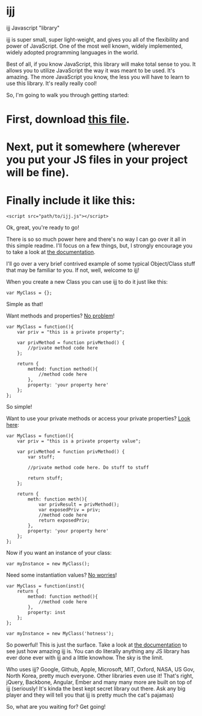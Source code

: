 ijj
===

ijj Javascript "library"

ijj is super small, super light-weight, and gives you all of the flexibility and power of JavaScript. One of the most well known, widely implemented, widely adopted programming languages in the world.

Best of all, if you know JavaScript, this library will make total sense to you. It allows you to utilize JavaScript the way it was meant to be used. It's amazing. The more JavaScript you know, the less you will have to learn to use this library. It's really really cool!

So, I'm going to walk you through getting started:


# First, download [this file](https://raw.github.com/cmcculloh/ijj/master/dist/ijj.js).

# Next, put it somewhere (wherever you put your JS files in your project will be fine).

# Finally include it like this:

    <script src="path/to/ijj.js"></script>


Ok, great, you're ready to go!

There is so so much power here and there's no way I can go over it all in this simple readme. I'll focus on a few things, but, I strongly encourage you to take a look at [the documentation](https://developer.mozilla.org/en-US/docs/Web/JavaScript/Guide/JavaScript_Overview).

I'll go over a very brief contrived example of some typical Object/Class stuff that may be familiar to you. If not, well, welcome to ijj!

When you create a new Class you can use ijj to do it just like this:

    var MyClass = {};


Simple as that!

Want methods and properties? [No problem](http://jsbin.com/eRIMoju/1/edit?js,console)!

	var MyClass = function(){
		var priv = "this is a private property";

		var privMethod = function privMethod() {
			//private method code here
		};

		return {
			method: function method(){
				//method code here
			},
			property: 'your property here'
		};
	};

So simple!

Want to use your private methods or access your private properties? [Look here](http://jsbin.com/OdUDuVi/1/edit?js,console):

	var MyClass = function(){
		var priv = "this is a private property value";

		var privMethod = function privMethod() {
			var stuff;

			//private method code here. Do stuff to stuff

			return stuff;
		};

		return {
			meth: function meth(){
				var privResult = privMethod();
				var exposedPriv = priv;
				//method code here
				return exposedPriv;
			},
			property: 'your property here'
		};
	};

Now if you want an instance of your class:

	var myInstance = new MyClass();


Need some instantiation values? [No worries](http://jsbin.com/aJIPige/1/edit?js,console)!

	var MyClass = function(inst){
		return {
			method: function method(){
				//method code here
			},
			property: inst
		};
	};

	var myInstance = new MyClass('hotness');


So powerful! This is just the surface. Take a look at [the documentation](https://developer.mozilla.org/en-US/docs/Web/JavaScript/Guide/JavaScript_Overview) to see just how amazing ijj is. You can do literally anything any JS library has ever done ever with ijj and a little knowhow. The sky is the limit.



Who uses ijj? Google, Github, Apple, Microsoft, MIT, Oxford, NASA, US Gov, North Korea, pretty much everyone. Other libraries even use it! That's right, jQuery, Backbone, Angular, Ember and many many more are built on top of ijj (seriously! It's kinda the best kept secret library out there. Ask any big player and they will tell you that ijj is pretty much the cat's pajamas)

So, what are you waiting for? Get going!